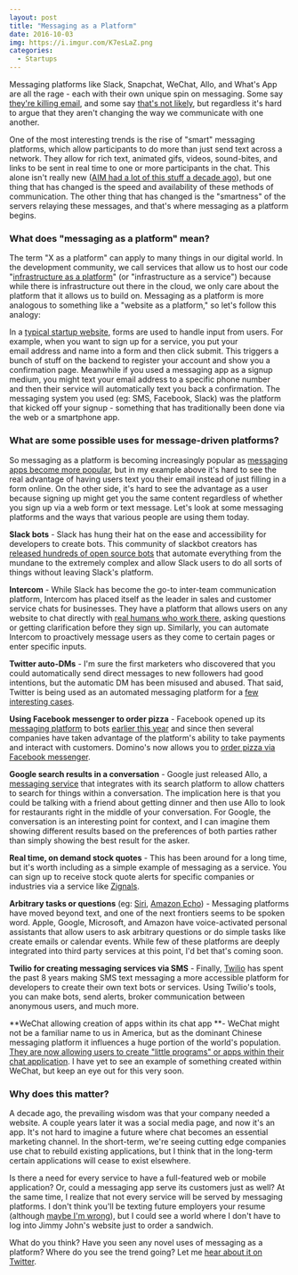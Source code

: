 ```yaml
---
layout: post
title: "Messaging as a Platform"
date: 2016-10-03
img: https://i.imgur.com/K7esLaZ.png
categories:
  - Startups
---
```

Messaging platforms like Slack, Snapchat, WeChat, Allo, and What's App are all the rage - each with their own unique spin on messaging. Some say [they're killing email](http://time.com/4092354/how-e-mail-killer-slack-will-change-the-future-of-work/), and some say [that's not likely](https://techcrunch.com/2016/06/28/you-cant-kill-email/), but regardless it's hard to argue that they aren't changing the way we communicate with one another.

One of the most interesting trends is the rise of "smart" messaging platforms, which allow participants to do more than just send text across a network. They allow for rich text, animated gifs, videos, sound-bites, and links to be sent in real time to one or more participants in the chat. This alone isn't really new ([AIM had a lot of this stuff a decade ago](https://en.wikipedia.org/wiki/AOL_Instant_Messenger#History)), but one thing that has changed is the speed and availability of these methods of communication. The other thing that has changed is the "smartness" of the servers relaying these messages, and that's where messaging as a platform begins.

### What does "messaging as a platform" mean?

The term "X as a platform" can apply to many things in our digital world. In the development community, we call services that allow us to host our code "[infrastructure as a platform](http://searchcloudcomputing.techtarget.com/definition/Infrastructure-as-a-Service-IaaS)" (or "infrastructure as a service") because while there is infrastructure out there in the cloud, we only care about the platform that it allows us to build on. Messaging as a platform is more analogous to something like a "website as a platform," so let's follow this analogy: 

In a [typical startup website](/posts/startup-website), forms are used to handle input from users. For example, when you want to sign up for a service, you put your email address and name into a form and then click submit. This triggers a bunch of stuff on the backend to register your account and show you a confirmation page. Meanwhile if you used a messaging app as a signup medium, you might text your email address to a specific phone number and then their service will automatically text you back a confirmation. The messaging system you used (eg: SMS, Facebook, Slack) was the platform that kicked off your signup - something that has traditionally been done via the web or a smartphone app.

### What are some possible uses for message-driven platforms?

So messaging as a platform is becoming increasingly popular as [messaging apps become more popular](http://www.teamchat.com/en/messaging-platforms-the-next-big-thing/), but in my example above it's hard to see the real advantage of having users text you their email instead of just filling in a form online. On the other side, it's hard to see the advantage as a user because signing up might get you the same content regardless of whether you sign up via a web form or text message. Let's look at some messaging platforms and the ways that various people are using them today.

**Slack bots** - Slack has hung their hat on the ease and accessibility for developers to create bots. This community of slackbot creators has [released hundreds of open source bots](https://github.com/botwiki/open-source-bots) that automate everything from the mundane to the extremely complex and allow Slack users to do all sorts of things without leaving Slack's platform.

**Intercom** - While Slack has become the go-to inter-team communication platform, Intercom has placed itself as the leader in sales and customer service chats for businesses. They have a platform that allows users on any website to chat directly with [real humans who work there](https://blog.intercom.com/bots-versus-humans/), asking questions or getting clarification before they sign up. Similarly, you can automate Intercom to proactively message users as they come to certain pages or enter specific inputs.

**Twitter auto-DMs** - I'm sure the first marketers who discovered that you could automatically send direct messages to new followers had good intentions, but the automatic DM has been misused and abused. That said, Twitter is being used as an automated messaging platform for a [few interesting cases](http://www.pcworld.com/article/242338/10_twitter_bot_services_to_simplify_your_life.html).

**Using Facebook messenger to order pizza** - Facebook opened up its [messaging platform](https://developers.facebook.com/docs/messenger-platform) to bots [earlier this year](https://www.technologyreview.com/s/601251/facebook-wants-you-to-chat-with-business-bots) and since then several companies have taken advantage of the platform's ability to take payments and interact with customers. Domino's now allows you to [order pizza via Facebook messenger](http://mashable.com/2016/09/15/dominos-pizza-facebook-bot/).

**Google search results in a conversation** - Google just released Allo, a [messaging service](http://time.com/4500510/google-allo-app-release-date-2016/) that integrates with its search platform to allow chatters to search for things within a conversation. The implication here is that you could be talking with a friend about getting dinner and then use Allo to look for restaurants right in the middle of your conversation. For Google, the conversation is an interesting point for context, and I can imagine them showing different results based on the preferences of both parties rather than simply showing the best result for the asker.

**Real time, on demand stock quotes** - This has been around for a long time, but it's worth including as a simple example of messaging as a service. You can sign up to receive stock quote alerts for specific companies or industries via a service like [Zignals](http://www.zignals.com/platform/stock_alerts/stock_alerts).

**Arbitrary tasks or questions** (eg: [Siri](http://www.apple.com/ios/siri/), [Amazon Echo](https://www.amazon.com/Amazon-Echo-Bluetooth-Speaker-with-WiFi-Alexa/dp/B00X4WHP5E)) - Messaging platforms have moved beyond text, and one of the next frontiers seems to be spoken word. Apple, Google, Microsoft, and Amazon have voice-activated personal assistants that allow users to ask arbitrary questions or do simple tasks like create emails or calendar events. While few of these platforms are deeply integrated into third party services at this point, I'd bet that's coming soon. 

**Twilio for creating messaging services via SMS** - Finally, [Twilio](https://www.twilio.com/) has spent the past 8 years making SMS text messaging a more accessible platform for developers to create their own text bots or services. Using Twilio's tools, you can make bots, send alerts, broker communication between anonymous users, and much more.

**WeChat allowing creation of apps within its chat app **- WeChat might not be a familiar name to us in America, but as the dominant Chinese messaging platform it influences a huge portion of the world's population. [They are now allowing users to create "little programs" or apps within their chat application](http://www.wsj.com/articles/tencent-tries-out-a-stickier-wechat-1475086017?mod=djemCIO_h). I have yet to see an example of something created within WeChat, but keep an eye out for this very soon.

### Why does this matter?

A decade ago, the prevailing wisdom was that your company needed a website. A couple years later it was a social media page, and now it's an app. It's not hard to imagine a future where chat becomes an essential marketing channel. In the short-term, we're seeing cutting edge companies use chat to rebuild existing applications, but I think that in the long-term certain applications will cease to exist elsewhere.

Is there a need for every service to have a full-featured web or mobile application? Or, could a messaging app serve its customers just as well? At the same time, I realize that not every service will be served by messaging platforms. I don't think you'll be texting future employers your resume (although [maybe I'm wrong](http://lifehacker.com/how-i-turned-my-resume-into-a-chat-bot-1775565350)), but I could see a world where I don't have to log into Jimmy John's website just to order a sandwich.

What do you think? Have you seen any novel uses of messaging as a platform? Where do you see the trend going? Let me [hear about it on Twitter](https://twitter.com/KarlLHughes).
